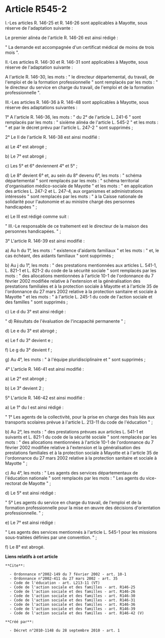 # Article R545-2

I.-Les articles R. 146-25 et R. 146-26 sont applicables à Mayotte, sous réserve de l'adaptation suivante : 

Le premier alinéa de l'article R. 146-26 est ainsi rédigé : 

" La demande est accompagnée d'un certificat médical de moins de trois mois ". 

II.-Les articles R. 146-30 et R. 146-31 sont applicables à Mayotte, sous réserve de l'adaptation suivante : 

A l'article R. 146-30, les mots : " le directeur départemental, du travail, de l'emploi et de la formation professionnelle "
sont remplacés par les mots : " le directeur du service en charge du travail, de l'emploi et de la formation professionnelle
". 

III.-Les articles R. 146-36 à R. 146-48 sont applicables à Mayotte, sous réserve des adaptations suivantes : 

1° A l'article R. 146-36, les mots : " du 2° de l'article L. 241-6 " sont remplacés par les mots : " sixième alinéa de
l'article L. 545-2 " et les mots : " et par le décret prévu par l'article L. 247-2 " sont supprimés ; 

2° Le II de l'article R. 146-38 est ainsi modifié : 

a) Le 4° est abrogé ; 

b) Le 7° est abrogé ; 

c) Les 5° et 6° deviennent 4° et 5° ; 

d) Le 8° devient 6° et, au sein du 8° devenu 6°, les mots : " schéma départemental " sont remplacés par les mots : " schéma
territorial d'organisation médico-sociale de Mayotte " et les mots : " en application des articles L. 247-2 et L. 247-4, aux
organismes et administrations intéressés " sont remplacés par les mots : " à la Caisse nationale de solidarité pour
l'autonomie et au ministre chargé des personnes handicapées " ; 

e) Le III est rédigé comme suit : 

" III.-Le responsable de ce traitement est le directeur de la maison des personnes handicapées. " ; 

3° L'article R. 146-39 est ainsi modifié : 

a) Au h du 1°, les mots : " existence d'aidants familiaux " et les mots : " et, le cas échéant, des aidants familiaux " sont
supprimés ; 

b) Au j du 1°, les mots : " des prestations mentionnées aux articles L. 541-1, L. 821-1 et L. 821-2 du code de la sécurité
sociale " sont remplacés par les mots : " des allocations mentionnées à l'article 10-1 de l'ordonnance du 7 février 2002
modifiée relative à l'extension et la généralisation des prestations familiales et à la protection sociale à Mayotte et à
l'article 35 de l'ordonnance du 27 mars 2002 relative à la protection sanitaire et sociale à Mayotte " et les mots : " à
l'article L. 245-1 du code de l'action sociale et des familles " sont supprimés ; 

c) Le d du 3° est ainsi rédigé : 

" d) Résultats de l'évaluation de l'incapacité permanente " ; 

d) Le e du 3° est abrogé ; 

e) Le f du 3° devient e ; 

f) Le g du 3° devient f ; 

g) Au 4°, les mots : " à l'équipe pluridisciplinaire et " sont supprimés ; 

4° L'article R. 146-41 est ainsi modifié : 

a) Le 2° est abrogé ; 

b) Le 3° devient 2 ; 

5° L'article R. 146-42 est ainsi modifié : 

a) Le 1° du I est ainsi rédigé : 

" 1° Les agents de la collectivité, pour la prise en charge des frais liés aux transports scolaires prévue à l'article L.
213-11 du code de l'éducation " ; 

b) Au 2°, les mots : " des prestations prévues aux articles L. 541-1 et suivants et L. 821-1 du code de la sécurité sociale "
sont remplacés par les mots : " des allocations mentionnées à l'article 10-1 de l'ordonnance du 7 février 2002 modifiée
relative à l'extension et la généralisation des prestations familiales et à la protection sociale à Mayotte et à l'article 35
de l'ordonnance du 27 mars 2002 relative à la protection sanitaire et sociale à Mayotte " ; 

c) Au 4°, les mots : " Les agents des services départementaux de l'éducation nationale " sont remplacés par les mots : " Les
agents du vice-rectorat de Mayotte " ; 

d) Le 5° est ainsi rédigé : 

" 5° Les agents du service en charge du travail, de l'emploi et de la formation professionnelle pour la mise en œuvre des
décisions d'orientation professionnelle. " ; 

e) Le 7° est ainsi rédigé : 

" Les agents des services mentionnés à l'article L. 545-1 pour les missions sous-traitées définies par une convention. " ; 

f) Le 8° est abrogé.

**Liens relatifs à cet article**

	**Cite**:

	  - Ordonnance n°2002-149 du 7 février 2002 - art. 10-1
	  - Ordonnance n°2002-411 du 27 mars 2002 - art. 35
	  - Code de l'éducation - art. L213-11 (VT)
	  - Code de l'action sociale et des familles - art. R146-25
	  - Code de l'action sociale et des familles - art. R146-26
	  - Code de l'action sociale et des familles - art. R146-30
	  - Code de l'action sociale et des familles - art. R146-31
	  - Code de l'action sociale et des familles - art. R146-36
	  - Code de l'action sociale et des familles - art. R146-39
	  - Code de l'action sociale et des familles - art. R146-42 (V)

	**Créé par**:

	  - Décret n°2010-1148 du 28 septembre 2010 - art. 1
